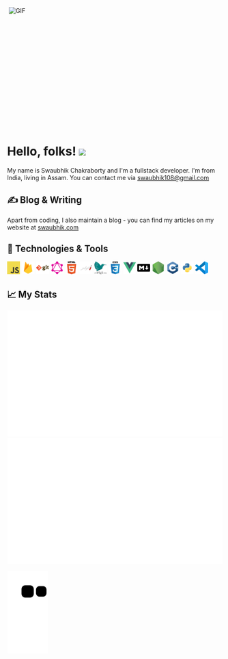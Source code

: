 <img align="right" alt="GIF" src="https://media3.giphy.com/media/qgQUggAC3Pfv687qPC/giphy.gif?cid=790b76117ebdd3fa95647662e4284b958fd65340d9da1fcb&rid=giphy.gif&ct=g" width="500" height="320" />

# Hello, folks! <img src="https://raw.githubusercontent.com/MartinHeinz/MartinHeinz/master/wave.gif" width="30px">

My name is Swaubhik Chakraborty and I'm a fullstack developer. I'm from India, living in Assam. You can contact me via <a href="mailto:swaunhik108@gmail.com"> swaubhik108@gmail.com </a>

## &#x270d; Blog & Writing

Apart from coding, I also maintain a blog - you can find my articles on my website at [swaubhik.com](https://swaubhik.vercel.app/)

## 🔧 Technologies & Tools

<code><img height="30" src="https://raw.githubusercontent.com/github/explore/80688e429a7d4ef2fca1e82350fe8e3517d3494d/topics/javascript/javascript.png"></code>
<code><img height="30" src="https://raw.githubusercontent.com/github/explore/80688e429a7d4ef2fca1e82350fe8e3517d3494d/topics/firebase/firebase.png"></code>
<code><img height="30" src="https://raw.githubusercontent.com/github/explore/80688e429a7d4ef2fca1e82350fe8e3517d3494d/topics/git/git.png"></code>
<code><img height="30" src="https://raw.githubusercontent.com/github/explore/e65ef46ef3e7bc457c93622f6a89fe8d3fd131d5/topics/graphql/graphql.png"></code>
<code><img height="30" src="https://raw.githubusercontent.com/github/explore/80688e429a7d4ef2fca1e82350fe8e3517d3494d/topics/html/html.png"></code>
<code><img height="30" src="https://raw.githubusercontent.com/github/explore/80688e429a7d4ef2fca1e82350fe8e3517d3494d/topics/jekyll/jekyll.png"></code>
<code><img height="30" src="https://raw.githubusercontent.com/github/explore/80688e429a7d4ef2fca1e82350fe8e3517d3494d/topics/latex/latex.png"></code>
<code><img height="30" src="https://raw.githubusercontent.com/github/explore/80688e429a7d4ef2fca1e82350fe8e3517d3494d/topics/css/css.png"></code>
<code><img height="30" src="https://raw.githubusercontent.com/github/explore/80688e429a7d4ef2fca1e82350fe8e3517d3494d/topics/vue/vue.png"></code>
<code><img height="30" src="https://raw.githubusercontent.com/github/explore/80688e429a7d4ef2fca1e82350fe8e3517d3494d/topics/markdown/markdown.png"></code>
<code><img height="30" src="https://raw.githubusercontent.com/github/explore/80688e429a7d4ef2fca1e82350fe8e3517d3494d/topics/nodejs/nodejs.png"></code>
<code><img height="30" src="https://raw.githubusercontent.com/github/explore/80688e429a7d4ef2fca1e82350fe8e3517d3494d/topics/cpp/cpp.png"></code>
<code><img height="30" src="https://raw.githubusercontent.com/github/explore/80688e429a7d4ef2fca1e82350fe8e3517d3494d/topics/python/python.png"></code>
<code><img height="30" src="https://raw.githubusercontent.com/github/explore/80688e429a7d4ef2fca1e82350fe8e3517d3494d/topics/visual-studio-code/visual-studio-code.png"></code>

## &#x1f4c8; My Stats

![](https://raw.githubusercontent.com/swaubhik/github-stats/master/generated/overview.svg)
![](https://raw.githubusercontent.com/swaubhik/github-stats/master/generated/languages.svg)

![snake gif](https://raw.githubusercontent.com/swaubhik/swaubhik/output/github-contribution-grid-snake.svg)

<!-- Resources -->

<!-- Icons: https://simpleicons.org/
GitHub Stats: https://github.com/anuraghazra/github-readme-stats
Emojis: https://emojipedia.org/emoji/
HTML Emojis: https://www.fileformat.info/index.htm
Shields: https://shields.io/
Awesome GitHub Profile README: https://github.com/abhisheknaiidu/awesome-github-profile-readme -->
